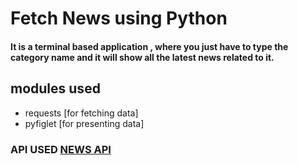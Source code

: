 # Fetch News using Python

#### It is a terminal based application , where you just have to type the category name and it will show all the latest news related to it.


## modules used
- requests  [for fetching data]
- pyfiglet  [for presenting data]

### API USED <a href='https://newsapi.org/docs/get-started'>NEWS API</a>
